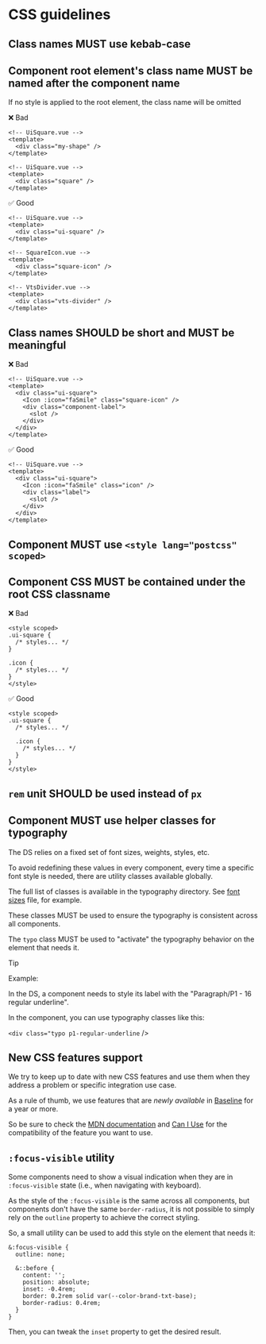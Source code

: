 # CSS guidelines

## Class names MUST use kebab-case

## Component root element's class name MUST be named after the component name

If no style is applied to the root element, the class name will be omitted

❌ Bad

```vue
<!-- UiSquare.vue -->
<template>
  <div class="my-shape" />
</template>
```

```vue
<!-- UiSquare.vue -->
<template>
  <div class="square" />
</template>
```

✅ Good

```vue
<!-- UiSquare.vue -->
<template>
  <div class="ui-square" />
</template>
```

```vue
<!-- SquareIcon.vue -->
<template>
  <div class="square-icon" />
</template>
```

```vue
<!-- VtsDivider.vue -->
<template>
  <div class="vts-divider" />
</template>
```

## Class names SHOULD be short and MUST be meaningful

❌ Bad

```vue
<!-- UiSquare.vue -->
<template>
  <div class="ui-square">
    <Icon :icon="faSmile" class="square-icon" />
    <div class="component-label">
      <slot />
    </div>
  </div>
</template>
```

✅ Good

```vue
<!-- UiSquare.vue -->
<template>
  <div class="ui-square">
    <Icon :icon="faSmile" class="icon" />
    <div class="label">
      <slot />
    </div>
  </div>
</template>
```

## Component MUST use `<style lang="postcss" scoped>`

## Component CSS MUST be contained under the root CSS classname

❌ Bad

```vue
<style scoped>
.ui-square {
  /* styles... */
}

.icon {
  /* styles... */
}
</style>
```

✅ Good

```vue
<style scoped>
.ui-square {
  /* styles... */

  .icon {
    /* styles... */
  }
}
</style>
```

## `rem` unit SHOULD be used instead of `px`

## Component MUST use helper classes for typography

The DS relies on a fixed set of font sizes, weights, styles, etc.

To avoid redefining these values in every component, every time a specific font style is needed, there are utility classes available globally.

The full list of classes is available in the typography directory. See [font sizes](../../lib/assets/css/typography/_size.pcss) file, for example.

These classes MUST be used to ensure the typography is consistent across all components.

The `typo` class MUST be used to "activate" the typography behavior on the element that needs it.

> [!TIP]
> Example:
>
> In the DS, a component needs to style its label with the "Paragraph/P1 - 16 regular underline".
>
> In the component, you can use typography classes like this:
>
> `<div class="typo p1-regular-underline` />

## New CSS features support

We try to keep up to date with new CSS features and use them when they address a problem or specific integration use case.

As a rule of thumb, we use features that are _newly available_ in [Baseline](https://developer.mozilla.org/en-US/docs/Glossary/Baseline/Compatibility) for a year or more.

So be sure to check the [MDN documentation](https://developer.mozilla.org) and [Can I Use](https://caniuse.com) for the compatibility of the feature you want to use.

## `:focus-visible` utility

Some components need to show a visual indication when they are in `:focus-visible` state (i.e., when navigating with keyboard).

As the style of the `:focus-visible` is the same across all components, but components don't have the same `border-radius`, it is not possible to simply rely on the `outline` property to achieve the correct styling.

So, a small utility can be used to add this style on the element that needs it:

```postcss
&:focus-visible {
  outline: none;

  &::before {
    content: '';
    position: absolute;
    inset: -0.4rem;
    border: 0.2rem solid var(--color-brand-txt-base);
    border-radius: 0.4rem;
  }
}
```

Then, you can tweak the `inset` property to get the desired result.

